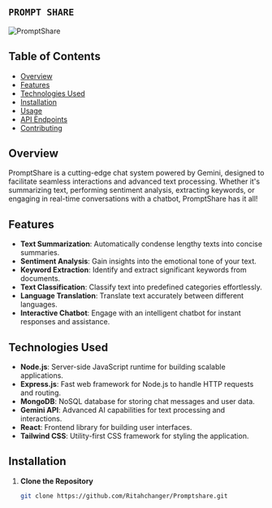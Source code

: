 ## `PROMPT SHARE`  ##


![PromptShare](https://github.com/Ritahchanger/Promptshare/raw/main/assets/logo.png) 

## Table of Contents
- [Overview](#overview)
- [Features](#features)
- [Technologies Used](#technologies-used)
- [Installation](#installation)
- [Usage](#usage)
- [API Endpoints](#api-endpoints)
- [Contributing](#contributing)

## Overview
PromptShare is a cutting-edge chat system powered by Gemini, designed to facilitate seamless interactions and advanced text processing. Whether it's summarizing text, performing sentiment analysis, extracting keywords, or engaging in real-time conversations with a chatbot, PromptShare has it all!

## Features
- **Text Summarization**: Automatically condense lengthy texts into concise summaries.
- **Sentiment Analysis**: Gain insights into the emotional tone of your text.
- **Keyword Extraction**: Identify and extract significant keywords from documents.
- **Text Classification**: Classify text into predefined categories effortlessly.
- **Language Translation**: Translate text accurately between different languages.
- **Interactive Chatbot**: Engage with an intelligent chatbot for instant responses and assistance.

## Technologies Used
- **Node.js**: Server-side JavaScript runtime for building scalable applications.
- **Express.js**: Fast web framework for Node.js to handle HTTP requests and routing.
- **MongoDB**: NoSQL database for storing chat messages and user data.
- **Gemini API**: Advanced AI capabilities for text processing and interactions.
- **React**: Frontend library for building user interfaces.
- **Tailwind CSS**: Utility-first CSS framework for styling the application.

## Installation

1. **Clone the Repository**
   ```bash
   git clone https://github.com/Ritahchanger/Promptshare.git
